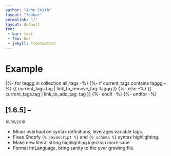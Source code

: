 ```yaml
---
author: "John Smith"
layout: "foobar"
permalink: "/"
layout: default
foo:
 - bar: test
 - foo: bar
 - jekyll: frontmatter
---
```


# Example

{%- for taggg in collection.all_tags -%}
  {%- if current_tags contains taggg -%}
    {{ current_tags.tag | link_to_remove_tag: taggg }}
  {%- else -%}
    {{ current_tags.tag | link_to_add_tag: tag }}
  {%- endif -%}
{%- endfor -%}

## [1.6.5] –
<small>10/05/2019</small>

- Minor overhaul on syntax definitions, leverages variable tags.
- Fixes Shopfy `{% javascript %}` and `{% schema %}` syntax highlighting.
- Make new literal string highlighting injection more sane
- Format tmLanguage, bring sanity to the ever growing file.

